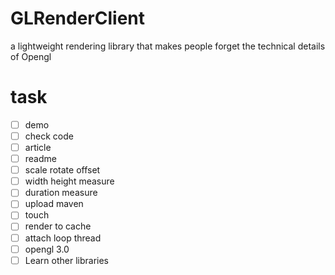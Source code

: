 # GLRenderClient
a lightweight rendering library that makes people forget the technical details of Opengl

# task
- [ ] demo 
- [ ] check code
- [ ] article
- [ ] readme
- [ ] scale rotate offset
- [ ] width height measure
- [ ] duration measure
- [ ] upload maven   
- [ ] touch
- [ ] render to cache
- [ ] attach loop thread 
- [ ] opengl 3.0
- [ ] Learn other libraries